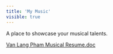 ```yaml
---
title: 'My Music'
visible: true
---
```


A place to showcase your musical talents.

[Van Lang Pham Musical Resume.doc](Van%20Lang%20Pham%20Musical%20Resume.doc)
